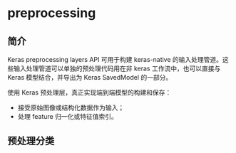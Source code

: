 # preprocessing

## 简介

Keras preprocessing layers API 可用于构建 keras-native 的输入处理管道。这些输入处理管道可以单独的预处理代码用在非 keras 工作流中，也可以直接与 Keras 模型结合，并导出为 Keras SavedModel 的一部分。

使用 Keras 预处理层，真正实现端到端模型的构建和保存：

- 接受原始图像或结构化数据作为输入；
- 处理 feature 归一化或特征值索引。

## 预处理分类



